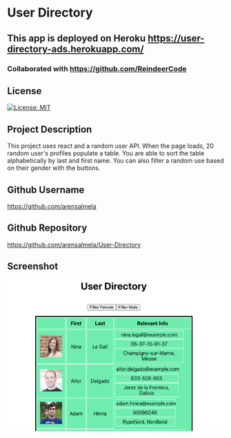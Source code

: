 # User Directory

## This app is deployed on Heroku https://user-directory-ads.herokuapp.com/

### Collaborated with https://github.com/ReindeerCode

## License

[![License: MIT](https://img.shields.io/badge/License-MIT-yellow.svg)](https://opensource.org/licenses/MIT)

## Project Description

This project uses react and a random user API. When the page loads, 20 random user's profiles populate a table. You are able to sort the table alphabetically by last and first name. You can also filter a random use based on their gender with the buttons.

## Github Username

https://github.com/arensalmela

## Github Repository

https://github.com/arensalmela/User-Directory

## Screenshot

![Screenshot of Table](public/usertable.png)